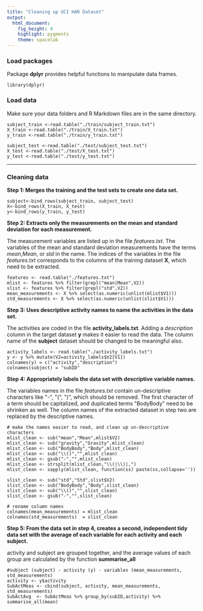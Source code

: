 ```yaml
---
title: "Cleaning up UCI HAR Dataset"
output: 
  html_document: 
    fig_height: 4
    highlight: pygments
    theme: spacelab
---
```


### Load packages
Package **dplyr** provides helpful functions to manipulate data frames. 
```{r load-packages, message = FALSE}
library(dplyr)
```

### Load data

Make sure your data folders and R Markdown files are in the same directory.

```{r load-data}
subject_train <-read.table("./train/subject_train.txt")
X_train <-read.table("./train/X_train.txt")
y_train <-read.table("./train/y_train.txt")

subject_test <-read.table("./test/subject_test.txt")
X_test <-read.table("./test/X_test.txt")
y_test <-read.table("./test/y_test.txt")
```

* * *

### Cleaning data

**Step 1: Merges the training and the test sets to create one data set.**

```{r}
subject<-bind_rows(subject_train, subject_test)
X<-bind_rows(X_train, X_test)
y<-bind_rows(y_train, y_test)
```

**Step 2: Extracts only the measurements on the mean and standard deviation for each measurement.**

The measurement variables are listed up in the file *features.txt*. The variables of the mean and standard deviation measurements have the terms *mean*,*Mean*, or *std* in the name. The indices of the variables in the file *features.txt* corresponds to the columns of the training dataset **X**, which need to be extracted.

```{r}
features <- read.table("./features.txt")
mlist <- features %>% filter(grepl("mean|Mean",V2))
slist <- features %>% filter(grepl("std",V2))
mean_measurements <- X %>% select(as.numeric(unlist(mlist$V1)))
std_measurements <- X %>% select(as.numeric(unlist(slist$V1)))
```

**Step 3: Uses descriptive activity names to name the activities in the data set.**

The activities are coded in the file **activity_labels.txt**. Adding a *description* column in the target dataset **y** makes it easier to read the data. The column name of the **subject** dataset should be changed to be meaningful also. 

```{r}
activity_labels <- read.table("./activity_labels.txt")
y <- y %>% mutate(V2=activity_labels$V2[V1])
colnames(y) = c("activity","description")
colnames(subject) = "subID"
```

**Step 4: Appropriately labels the data set with descriptive variable names.**

The variables names in the file *features.txt* contain un-descriptive characters like "-", "(", ")", which should be removed. The first character of a term should be capitalized, and duplicated terms "BodyBody" need to be shrinken as well. The column names of the extracted dataset in step two are replaced by the descriptive names.

```{r}
# make the names easier to read, and clean up un-descriptive characters
mlist_clean <- sub("mean","Mean",mlist$V2)
mlist_clean <- sub("gravity","Gravity",mlist_clean)
mlist_clean <- sub("BodyBody","Body",mlist_clean)
mlist_clean <- sub("\\()","",mlist_clean)
mlist_clean <- gsub("-","",mlist_clean)
mlist_clean <- strsplit(mlist_clean,"\\(|\\)|,")
mlist_clean <- sapply(mlist_clean, function(ss) paste(ss,collapse=''))

slist_clean <- sub("std","Std",slist$V2)
slist_clean <- sub("BodyBody","Body",slist_clean)
slist_clean <- sub("\\()","",slist_clean)
slist_clean <- gsub("-","",slist_clean)

# rename column names
colnames(mean_measurements) = mlist_clean
colnames(std_measurements)  = slist_clean
```

**Step 5: From the data set in step 4, creates a second, independent tidy data set with the average of each variable for each activity and each subject.**

activity and subject are grouped together, and the average values of each group are calculated by the function **summarise_all**

```{r}
#subject (subject) - activity (y) - variables (mean_measurements, std_measurements)
activity <- y$activity
SubActMeas <- cbind(subject, activity, mean_measurements, std_measurements)
SubActAvg  <- SubActMeas %>% group_by(subID,activity) %>% summarise_all(mean)
```
